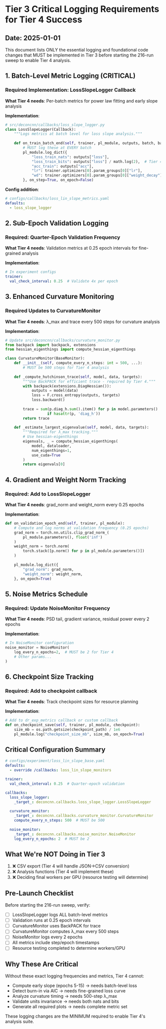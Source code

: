# Tier 3 Critical Logging Requirements for Tier 4 Success

## Date: 2025-01-01

This document lists ONLY the essential logging and foundational code changes that MUST be implemented in Tier 3 before starting the 216-run sweep to enable Tier 4 analysis.

## 1. Batch-Level Metric Logging (CRITICAL)

### Required Implementation: LossSlopeLogger Callback

**What Tier 4 needs**: Per-batch metrics for power law fitting and early slope analysis

**Implementation**:
```python
# src/deconcnn/callbacks/loss_slope_logger.py
class LossSlopeLogger(Callback):
    """Logs metrics at batch level for loss slope analysis."""
    
    def on_train_batch_end(self, trainer, pl_module, outputs, batch, batch_idx):
        # MUST log these at EVERY batch
        pl_module.log_dict({
            "loss_train_nats": outputs["loss"],
            "loss_train_bits": outputs["loss"] / math.log(2),  # Tier 4 needs both
            "acc_train": outputs["acc"],
            "lr": trainer.optimizers[0].param_groups[0]["lr"],
            "wd": trainer.optimizers[0].param_groups[0]["weight_decay"],
        }, on_step=True, on_epoch=False)
```

**Config addition**:
```yaml
# configs/callbacks/loss_lin_slope_metrics.yaml
defaults:
  - loss_slope_logger
```

## 2. Sub-Epoch Validation Logging

### Required: Quarter-Epoch Validation Frequency

**What Tier 4 needs**: Validation metrics at 0.25 epoch intervals for fine-grained analysis

**Implementation**:
```yaml
# In experiment configs
trainer:
  val_check_interval: 0.25  # Validate 4x per epoch
```

## 3. Enhanced Curvature Monitoring

### Required Updates to CurvatureMonitor

**What Tier 4 needs**: λ_max and trace every 500 steps for curvature analysis

**Implementation**:
```python
# Update src/deconcnn/callbacks/curvature_monitor.py
from backpack import backpack, extensions
from hessian_eigenthings import compute_hessian_eigenthings

class CurvatureMonitor(BaseMonitor):
    def __init__(self, compute_every_n_steps: int = 500, ...):
        # MUST be 500 steps for Tier 4 analysis
        
    def _compute_hutchinson_trace(self, model, data, targets):
        """Use BackPACK for efficient trace - required by Tier 4."""
        with backpack(extensions.DiagHessian()):
            outputs = model(data)
            loss = F.cross_entropy(outputs, targets)
            loss.backward()
        
        trace = sum(p.diag_h.sum().item() for p in model.parameters() 
                   if hasattr(p, 'diag_h'))
        return trace
    
    def _estimate_largest_eigenvalue(self, model, data, targets):
        """Required for λ_max tracking."""
        # Use hessian-eigenthings
        eigenvals, _ = compute_hessian_eigenthings(
            model, dataloader,
            num_eigenthings=1,
            use_cuda=True
        )
        return eigenvals[0]
```

## 4. Gradient and Weight Norm Tracking

### Required: Add to LossSlopeLogger

**What Tier 4 needs**: grad_norm and weight_norm every 0.25 epochs

**Implementation**:
```python
def on_validation_epoch_end(self, trainer, pl_module):
    # Compute and log norms at validation frequency (0.25 epochs)
    grad_norm = torch.nn.utils.clip_grad_norm_(
        pl_module.parameters(), float('inf')
    )
    weight_norm = torch.norm(
        torch.stack([p.norm() for p in pl_module.parameters()])
    )
    
    pl_module.log_dict({
        "grad_norm": grad_norm,
        "weight_norm": weight_norm,
    }, on_epoch=True)
```

## 5. Noise Metrics Schedule

### Required: Update NoiseMonitor Frequency

**What Tier 4 needs**: PSD tail, gradient variance, residual power every 2 epochs

**Implementation**:
```python
# In NoiseMonitor configuration
noise_monitor = NoiseMonitor(
    log_every_n_epochs=2,  # MUST be 2 for Tier 4
    # Other params...
)
```

## 6. Checkpoint Size Tracking

### Required: Add to checkpoint callback

**What Tier 4 needs**: Track checkpoint sizes for resource planning

**Implementation**:
```python
# Add to dr_exp_metrics callback or custom callback
def on_checkpoint_save(self, trainer, pl_module, checkpoint):
    size_mb = os.path.getsize(checkpoint_path) / 1e6
    pl_module.log("checkpoint_size_mb", size_mb, on_epoch=True)
```

## Critical Configuration Summary

```yaml
# configs/experiment/loss_lin_slope_base.yaml
defaults:
  - override /callbacks: loss_lin_slope_monitors

trainer:
  val_check_interval: 0.25  # Quarter-epoch validation

callbacks:
  loss_slope_logger:
    _target_: deconcnn.callbacks.loss_slope_logger.LossSlopeLogger
  
  curvature_monitor:
    _target_: deconcnn.callbacks.curvature_monitor.CurvatureMonitor
    compute_every_n_steps: 500  # MUST be 500
    
  noise_monitor:
    _target_: deconcnn.callbacks.noise_monitor.NoiseMonitor
    log_every_n_epochs: 2  # MUST be 2
```

## What We're NOT Doing in Tier 3

1. ❌ CSV export (Tier 4 will handle JSON→CSV conversion)
2. ❌ Analysis functions (Tier 4 will implement these)
3. ❌ Deciding final workers per GPU (resource testing will determine)

## Pre-Launch Checklist

Before starting the 216-run sweep, verify:

- [ ] LossSlopeLogger logs ALL batch-level metrics
- [ ] Validation runs at 0.25 epoch intervals
- [ ] CurvatureMonitor uses BackPACK for trace
- [ ] CurvatureMonitor computes λ_max every 500 steps
- [ ] NoiseMonitor logs every 2 epochs
- [ ] All metrics include step/epoch timestamps
- [ ] Resource testing completed to determine workers/GPU

## Why These Are Critical

Without these exact logging frequencies and metrics, Tier 4 cannot:
- Compute early slope (epochs 5-15) → needs batch-level loss
- Detect burn-in via AIC → needs fine-grained loss curve
- Analyze curvature timing → needs 500-step λ_max
- Validate units invariance → needs both nats and bits
- Generate all required plots → needs complete metric set

These logging changes are the MINIMUM required to enable Tier 4's analysis suite.